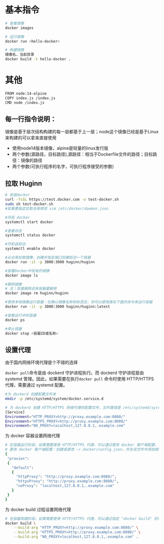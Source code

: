 # 基本指令
```bash
# 查看镜像
docker images

# 运行镜像
docker run <hello-docker>

# 构建镜像
镜像名，当前目录
docker build -t hello-docker .
```


# 其他
```bash
FROM node:14-alpine
COPY index.js /index.js
CMD node /index.js
```
## 每一行指令说明：
镜像是基于层次结构构建的每一层都基于上一层；node这个镜像已经是基于Linux来构建的可以拿来直接使用
+ 使用node14版本镜像，alpine是轻量的linux发行版
+ 两个参数(源路径，目标路径),源路径：相当于Dockerfile文件的路径；目标路径：镜像的路径
+ 两个参数(可执行程序的名字，可执行程序接受的参数) 



## 拉取 Huginn

```bash
# 安装docker
curl -fsSL https://test.docker.com -o test-docker.sh
sudo sh test-docker.sh
#如果要指定拉取仓库修改 vim /etc/docker/daemon.json
```

```bash
#开启 docker
systemctl start docker

#查看状态
systemctl status docker

#开机自启动
systemctl enable docker
```

```bash
#从仓库拉取镜像，创建并指定端口创建启动一个容器
docker run -it -p 3000:3000 huginn/huginn

#查看Docker中现有的镜像
docker image ls

#删除镜像
# 注！惊喜删除还有容器要删除
docker image rm huginn/huginn

#使用本地镜像运行容器：在确认镜像名称和标签后，你可以使用类似下面的命令来运行容器
docker run -it -p 3000:3000 huginn/huginn:latest

#查看运行中的容器
docker ps

#停止容器
docker stop <容器ID或名称>
```

## 设置代理
  由于国内网络环境代理是个不错的选择

`docker pull`命令是由 dockerd 守护进程执行。而 dockerd 守护进程是由 systemd 管理。因此，如果需要在执行`docker pull` 命令时使用 HTTP/HTTPS 代理，需要通过 systemd 配置。

```bash
#为 dockerd 创建配置文件夹
mkdir -p /etc/systemd/system/docker.service.d

# 为 dockerd 创建 HTTP/HTTPS 网络代理的配置文件，文件路径是 /etc/systemd/system/docker.service.d/http-proxy.conf 。并在该文件中添加相关环境变量。
[Service]
Environment="HTTP_PROXY=http://proxy.example.com:8080/"
Environment="HTTPS_PROXY=http://proxy.example.com:8080/"
Environment="NO_PROXY=localhost,127.0.0.1,.example.com"
```

为 docker 容器设置网络代理
```bash
# 在容器运行阶段，如果需要使用 HTTP/HTTPS 代理，可以通过更改 docker 客户端配置，或者指定环境变量的方式。
# 更改 docker 客户端配置：创建或更改 ~/.docker/config.json，并在该文件中添加相关配置。
{
 "proxies":
 {
   "default":
   {
     "httpProxy": "http://proxy.example.com:8080/",
     "httpsProxy": "http://proxy.example.com:8080/",
     "noProxy": "localhost,127.0.0.1,.example.com"
   }
 }
}
```

为 docker build 过程设置网络代理
```bash
# 在容器构建阶段，如果需要使用 HTTP/HTTPS 代理，可以通过指定 "docker build" 的环境变量，或者在 Dockerfile 中指定环境变量的方式。
docker build \
    --build-arg "HTTP_PROXY=http://proxy.example.com:8080/" \
    --build-arg "HTTPS_PROXY=http://proxy.example.com:8080/" \
    --build-arg "NO_PROXY=localhost,127.0.0.1,.example.com" .
```
